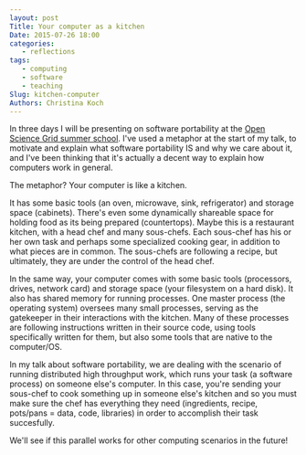 ```yaml
---
layout: post
Title: Your computer as a kitchen
Date: 2015-07-26 18:00
categories: 
   - reflections
tags: 
   - computing
   - software
   - teaching
Slug: kitchen-computer
Authors: Christina Koch
---
```


In three days I will be presenting on software portability at the 
[Open Science Grid summer school](https://twiki.opensciencegrid.org/bin/view/Education/OSGUserSchool2015).  I've 
used a metaphor at the start of my talk, to motivate and explain what software 
portability IS and why we care about it, and I've been thinking that it's actually a 
decent way to explain how computers work in general.  

The metaphor?  Your computer is like a kitchen.  

It has some basic tools (an oven, microwave, sink, refrigerator) and storage 
space (cabinets).  There's even some dynamically shareable space for holding 
food as its being prepared (countertops).  Maybe this is a restaurant kitchen, 
with a head chef and many sous-chefs.  Each sous-chef has his or her own task 
and perhaps some specialized cooking gear, in addition to what pieces are in 
common.  The sous-chefs are following a recipe, but ultimately, they are under
the control of the head chef.  

In the same way, your computer comes with some basic tools (processors, drives, 
network card) and storage space (your filesystem on a hard disk).  It also has 
shared memory for running processes.  One master process (the operating 
system) oversees many small processes, serving as the gatekeeper in their 
interactions with the kitchen.  Many of these processes are following instructions 
written in their source code, using tools specifically written for them, but 
also some tools that are native to the computer/OS.  

In my talk about software portability, we are
dealing with the scenario of running distributed high throughput 
work, which runs your task (a software process) on someone else's computer.  In 
this case, you're sending your sous-chef to cook something up in someone 
else's kitchen and so you must make sure the chef has everything they need 
(ingredients, recipe, pots/pans = data, code, libraries) in order to accomplish 
their task succesfully.  

We'll see if this parallel works for other computing scenarios in the future!  